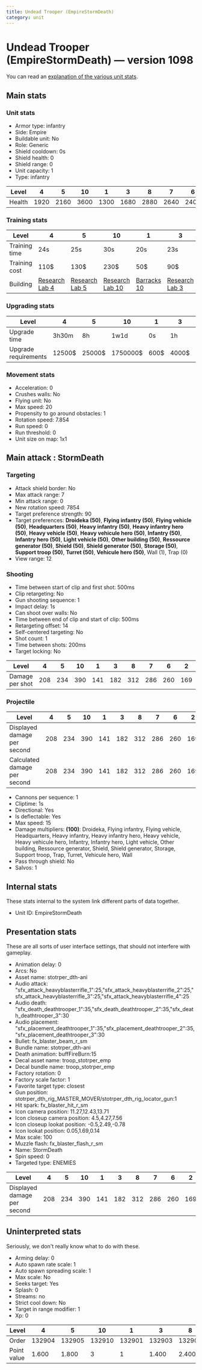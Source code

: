 ```yaml
---
title: Undead Trooper (EmpireStormDeath)
category: unit
---
```


# Undead Trooper (EmpireStormDeath) — version 1098

You can read an [explanation  of the various unit stats](unitexplained.md).

## Main stats

### Unit stats

  * Armor type: infantry
  * Side: Empire
  * Buildable unit: No
  * Role: Generic
  * Shield cooldown: 0s
  * Shield health: 0
  * Shield range: 0
  * Unit capacity: 1
  * Type: infantry

|Level |4   |5   |10  |1   |3   |8   |7   |6   |2   |9   |
|------|----|----|----|----|----|----|----|----|----|----|
|Health|1920|2160|3600|1300|1680|2880|2640|2400|1560|3120|


### Training stats

|Level        |4                                      |5                                      |10                                      |1                                 |3                                      |8                                      |7                                      |6                                      |2                                      |9                                      |
|-------------|---------------------------------------|---------------------------------------|----------------------------------------|----------------------------------|---------------------------------------|---------------------------------------|---------------------------------------|---------------------------------------|---------------------------------------|---------------------------------------|
|Training time|24s                                    |25s                                    |30s                                     |20s                               |23s                                    |28s                                    |27s                                    |26s                                    |22s                                    |29s                                    |
|Training cost|110$                                   |130$                                   |230$                                    |50$                               |90$                                    |190$                                   |170$                                   |150$                                   |70$                                    |210$                                   |
|Building     |[Research Lab 4](empireOffenseLab.html)|[Research Lab 5](empireOffenseLab.html)|[Research Lab 10](empireOffenseLab.html)|[Barracks 10](empireBarracks.html)|[Research Lab 3](empireOffenseLab.html)|[Research Lab 8](empireOffenseLab.html)|[Research Lab 7](empireOffenseLab.html)|[Research Lab 6](empireOffenseLab.html)|[Research Lab 2](empireOffenseLab.html)|[Research Lab 9](empireOffenseLab.html)|


### Upgrading stats

|Level               |4     |5     |10      |1   |3    |8      |7      |6      |2    |9       |
|--------------------|------|------|--------|----|-----|-------|-------|-------|-----|--------|
|Upgrade time        |3h30m |8h    |1w1d    |0s  |1h   |3d12h  |2d     |1d     |15m  |5d      |
|Upgrade requirements|12500$|25000$|1750000$|600$|4000$|320000$|160000$|100000$|1500$|1000000$|


### Movement stats

  * Acceleration: 0
  * Crushes walls: No
  * Flying unit: No
  * Max speed: 20
  * Propensity to go around obstacles: 1
  * Rotation speed: 7.854
  * Run speed: 0
  * Run threshold: 0
  * Unit size on map: 1x1

## Main attack : StormDeath

### Targeting

  * Attack shield border: No
  * Max attack range: 7
  * Min attack range: 0
  * New rotation speed: 7854
  * Target preference strength: 90
  * Target preferences: **Droideka (50)**, **Flying infantry (50)**, **Flying vehicle (50)**, **Headquarters (50)**, **Heavy infantry (50)**, **Heavy infantry hero (50)**, **Heavy vehicle (50)**, **Heavy vehicule hero (50)**, **Infantry (50)**, **Infantry hero (50)**, **Light vehicle (50)**, **Other building (50)**, **Ressource generator (50)**, **Shield (50)**, **Shield generator (50)**, **Storage (50)**, **Support troop (50)**, **Turret (50)**, **Vehicule hero (50)**, Wall (1), Trap (0)
  * View range: 12

### Shooting

  * Time between start of clip and first shot: 500ms
  * Clip retargeting: No
  * Gun shooting sequence: 1
  * Impact delay: 1s
  * Can shoot over walls: No
  * Time between end of clip and start of clip: 500ms
  * Retargeting offset: 14
  * Self-centered targeting: No
  * Shot count: 1
  * Time between shots: 200ms
  * Target locking: No

|Level          |4  |5  |10 |1  |3  |8  |7  |6  |2  |9  |
|---------------|---|---|---|---|---|---|---|---|---|---|
|Damage per shot|208|234|390|141|182|312|286|260|169|338|


### Projectile

|Level                       |4  |5  |10 |1  |3  |8  |7  |6  |2  |9  |
|----------------------------|---|---|---|---|---|---|---|---|---|---|
|Displayed damage per second |208|234|390|141|182|312|286|260|169|338|
|Calculated damage per second|208|234|390|141|182|312|286|260|169|338|


  * Cannons per sequence: 1
  * Cliptime: 1s
  * Directional: Yes
  * Is deflectable: Yes
  * Max speed: 15
  * Damage multipliers: **(100)**: Droideka, Flying infantry, Flying vehicle, Headquarters, Heavy infantry, Heavy infantry hero, Heavy vehicle, Heavy vehicule hero, Infantry, Infantry hero, Light vehicle, Other building, Ressource generator, Shield, Shield generator, Storage, Support troop, Trap, Turret, Vehicule hero, Wall
  * Pass through shield: No
  * Salvos: 1

## Internal stats

These stats internal to the system link different parts of data together.

  * Unit ID: EmpireStormDeath

## Presentation stats

These are all sorts of user interface settings, that should not interfere with gameplay.

  * Animation delay: 0
  * Arcs: No
  * Asset name: stotrper_dth-ani
  * Audio attack: "sfx_attack_heavyblasterrifle_1":25,"sfx_attack_heavyblasterrifle_2":25,"sfx_attack_heavyblasterrifle_3":25,"sfx_attack_heavyblasterrifle_4":25
  * Audio death: "sfx_death_deathtrooper_1":35,"sfx_death_deathtrooper_2":35,"sfx_death_deathtrooper_3":30
  * Audio placement: "sfx_placement_deathtrooper_1":35,"sfx_placement_deathtrooper_2":35,"sfx_placement_deathtrooper_3":30
  * Bullet: fx_blaster_beam_r_sm
  * Bundle name: stotrper_dth-ani
  * Death animation: buffFireBurn:15
  * Decal asset name: troop_stotrper_emp
  * Decal bundle name: troop_stotrper_emp
  * Factory rotation: 0
  * Factory scale factor: 1
  * Favorite target type: closest
  * Gun position: stotrper_dth_rig_MASTER_MOVER/stotrper_dth_rig_locator_gun:1
  * Hit spark: fx_blaster_hit_r_sm
  * Icon camera position: 11.27,12.43,13.71
  * Icon closeup camera position: 4.5,4.27,7.56
  * Icon closeup lookat position: -0.5,2.49,-0.78
  * Icon lookat position: 0.05,1.69,0.14
  * Max scale: 100
  * Muzzle flash: fx_blaster_flash_r_sm
  * Name: StormDeath
  * Spin speed: 0
  * Targeted type: ENEMIES

|Level                      |4  |5  |10 |1  |3  |8  |7  |6  |2  |9  |
|---------------------------|---|---|---|---|---|---|---|---|---|---|
|Displayed damage per second|208|234|390|141|182|312|286|260|169|338|


## Uninterpreted stats

Seriously, we don't really know what to do with these.

  * Arming delay: 0
  * Auto spawn rate scale: 1
  * Auto spawn spreading scale: 1
  * Max scale: No
  * Seeks target: Yes
  * Splash: 0
  * Streams: no
  * Strict cool down: No
  * Target in range modifier: 1
  * Xp: 0

|Level      |4     |5     |10    |1     |3     |8     |7     |6     |2     |9     |
|-----------|------|------|------|------|------|------|------|------|------|------|
|Order      |132904|132905|132910|132901|132903|132908|132907|132906|132902|132909|
|Point value|1.600 |1.800 |3     |1     |1.400 |2.400 |2.200 |2     |1.200 |2.600 |


